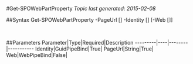 #Get-SPOWebPartProperty
*Topic last generated: 2015-02-08*


##Syntax
    Get-SPOWebPartProperty -PageUrl [<String>] -Identity [<GuidPipeBind>] [-Web [<WebPipeBind>]]

&nbsp;

##Parameters
Parameter|Type|Required|Description
---------|----|--------|-----------
Identity|GuidPipeBind|True|
PageUrl|String|True|
Web|WebPipeBind|False|
